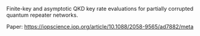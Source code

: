 Finite-key and asymptotic QKD key rate evaluations for partially corrupted quantum repeater networks.

Paper: https://iopscience.iop.org/article/10.1088/2058-9565/ad7882/meta
